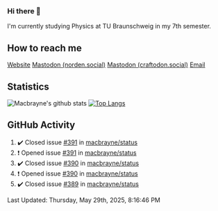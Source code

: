 ### Hi there 👋
I'm currently studying Physics at TU Braunschweig in my 7th semester.

## How to reach me
[Website](https://florentin-schleuss.de)
<a rel="me" href="https://norden.social/@florentin">Mastodon (norden.social)</a>
<a rel="me" href="https://craftodon.social/@frodolon">Mastodon (craftodon.social)</a>
[Email](mailto:hello@macbrayne.de)

## Statistics
![Macbrayne's github stats](https://github-readme-stats.vercel.app/api?username=macbrayne&count_private=true&show_icons=true&hide_rank=true&custom_title=macbrayne's%20GitHub%20Stats)
[![Top Langs](https://github-readme-stats.vercel.app/api/top-langs/?username=macbrayne&exclude_repo=liftron&layout=compact)](https://github.com/anuraghazra/github-readme-stats)
## GitHub Activity

<!--RECENT_ACTIVITY:start-->
1. ✔️ Closed issue [#391](https://github.com/macbrayne/status/issues/391) in [macbrayne/status](https://github.com/macbrayne/status)
2. ❗️ Opened issue [#391](https://github.com/macbrayne/status/issues/391) in [macbrayne/status](https://github.com/macbrayne/status)
3. ✔️ Closed issue [#390](https://github.com/macbrayne/status/issues/390) in [macbrayne/status](https://github.com/macbrayne/status)
4. ❗️ Opened issue [#390](https://github.com/macbrayne/status/issues/390) in [macbrayne/status](https://github.com/macbrayne/status)
5. ✔️ Closed issue [#389](https://github.com/macbrayne/status/issues/389) in [macbrayne/status](https://github.com/macbrayne/status)
<!--RECENT_ACTIVITY:end-->

<!--RECENT_ACTIVITY:last_update-->
Last Updated: Thursday, May 29th, 2025, 8:16:46 PM
<!--RECENT_ACTIVITY:last_update_end-->


<!--
**macbrayne/macbrayne** is a ✨ _special_ ✨ repository because its `README.md` (this file) appears on your GitHub profile.

Here are some ideas to get you started:

- 🔭 I’m currently working on ...
- 🌱 I’m currently learning ...
- 👯 I’m looking to collaborate on ...
- 🤔 I’m looking for help with ...
- 💬 Ask me about ...
- 📫 How to reach me: ...
- 😄 Pronouns: ...
- ⚡ Fun fact: ...
-->
